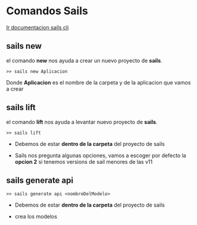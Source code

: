 # Comandos Sails

[Ir documentacion sails cli](http://sailsjs.com/documentation/reference/command-line-interface)
## sails new

el comando **new** nos ayuda a crear un nuevo proyecto de **sails**.


```
>> sails new Aplicacion
```

Donde  **Aplicacion** es el nombre de la carpeta
 y de la aplicacion que vamos a crear
 
 
 ## sails lift
 
 el comando **lift** nos ayuda a levantar 
 nuevo proyecto de **sails**.

 
 
 ```
 >> sails lift
 ```
 
- Debemos de estar **dentro de la carpeta** del proyecto de sails

- Sails nos pregunta algunas opciones, vamos a escoger por defecto la 
**opcion 2**  si tenemos versions de sail menores de las v11


## sails generate api
 

 
 
 ```
 >> sails generate api <nombreDelModelo>
 ```
 
- Debemos de estar **dentro de la carpeta** del proyecto de sails

- crea los modelos
